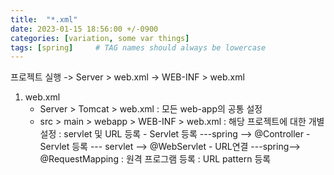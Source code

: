 ```yaml
---
title:  "*.xml"
date: 2023-01-15 18:56:00 +/-0900
categories: [variation, some var things]
tags: [spring]     # TAG names should always be lowercase
---
```



프로젝트 실행 -> Server > web.xml  -> WEB-INF > web.xml

1. web.xml
    - Server > Tomcat > web.xml
        : 모든 web-app의 공통 설정
    - src > main > webapp > WEB-INF > web.xml
        : 해당 프로젝트에 대한 개별 설정
        : servlet 및 URL 등록
            - Servlet 등록 ---spring --> @Controller
            - Servlet 등록 --- servlet --> @WebServlet 
            - URL연결       ---spring--> @RequestMapping
        : <servlet>원격 프로그램 등록</servlet> 
        : <servlet-mapping>URL pattern 등록 </servlet-mapping>



